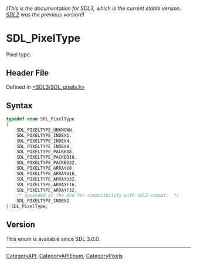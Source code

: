 ###### (This is the documentation for SDL3, which is the current stable version. [SDL2](https://wiki.libsdl.org/SDL2/) was the previous version!)
# SDL_PixelType

Pixel type.

## Header File

Defined in [<SDL3/SDL_pixels.h>](https://github.com/libsdl-org/SDL/blob/main/include/SDL3/SDL_pixels.h)

## Syntax

```c
typedef enum SDL_PixelType
{
    SDL_PIXELTYPE_UNKNOWN,
    SDL_PIXELTYPE_INDEX1,
    SDL_PIXELTYPE_INDEX4,
    SDL_PIXELTYPE_INDEX8,
    SDL_PIXELTYPE_PACKED8,
    SDL_PIXELTYPE_PACKED16,
    SDL_PIXELTYPE_PACKED32,
    SDL_PIXELTYPE_ARRAYU8,
    SDL_PIXELTYPE_ARRAYU16,
    SDL_PIXELTYPE_ARRAYU32,
    SDL_PIXELTYPE_ARRAYF16,
    SDL_PIXELTYPE_ARRAYF32,
    /* appended at the end for compatibility with sdl2-compat:  */
    SDL_PIXELTYPE_INDEX2
} SDL_PixelType;
```

## Version

This enum is available since SDL 3.0.0.

----
[CategoryAPI](CategoryAPI), [CategoryAPIEnum](CategoryAPIEnum), [CategoryPixels](CategoryPixels)

